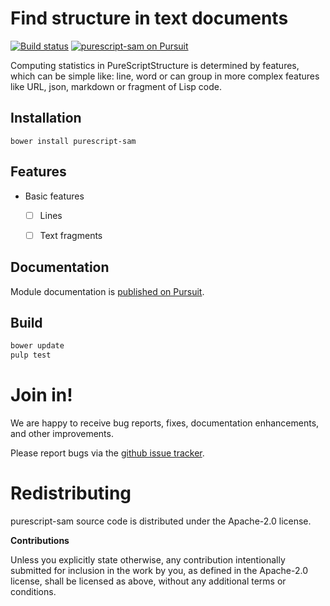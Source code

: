# Find structure in text documents

[![Build status](https://travis-ci.org/klangner/purescript-sam.svg?branch=master)](https://travis-ci.org/klangner/purescript-sam)
<a href="https://pursuit.purescript.org/packages/purescript-sam">
  <img src="https://pursuit.purescript.org/packages/purescript-sam/badge"
       alt="purescript-sam on Pursuit">
  </img>
</a>

Computing statistics in PureScriptStructure is determined by features, which can be simple like: line, word or can group in more complex features like URL, json, markdown or fragment of Lisp code.

## Installation

```
bower install purescript-sam
```

## Features

  * Basic features
    * [ ] Lines
    * [ ] Text fragments


## Documentation

Module documentation is [published on Pursuit](http://pursuit.purescript.org/packages/purescript-sam).


## Build

```bash
bower update
pulp test
```


# Join in!

We are happy to receive bug reports, fixes, documentation enhancements,
and other improvements.

Please report bugs via the
[github issue tracker](http://github.com/klangner/purescript-sam/issues).


# Redistributing

purescript-sam source code is distributed under the Apache-2.0 license.

**Contributions**

Unless you explicitly state otherwise, any contribution intentionally submitted
for inclusion in the work by you, as defined in the Apache-2.0 license, shall be
licensed as above, without any additional terms or conditions.
